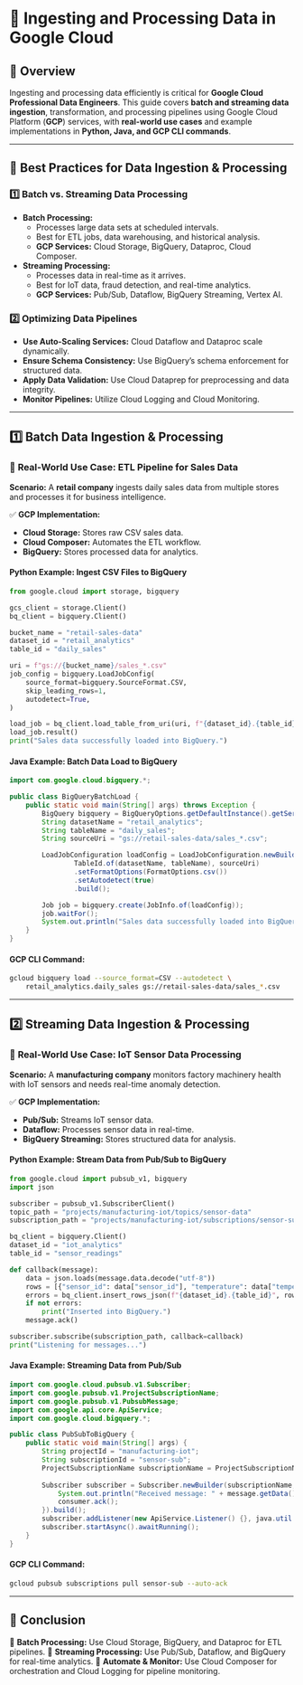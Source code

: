 # 📌 Ingesting and Processing Data in Google Cloud

## 🔹 Overview
Ingesting and processing data efficiently is critical for **Google Cloud Professional Data Engineers**. This guide covers **batch and streaming data ingestion**, transformation, and processing pipelines using Google Cloud Platform (**GCP**) services, with **real-world use cases** and example implementations in **Python, Java, and GCP CLI commands**.

---

## 🔹 **Best Practices for Data Ingestion & Processing**

### 1️⃣ **Batch vs. Streaming Data Processing**
- **Batch Processing:**
  - Processes large data sets at scheduled intervals.
  - Best for ETL jobs, data warehousing, and historical analysis.
  - **GCP Services:** Cloud Storage, BigQuery, Dataproc, Cloud Composer.
- **Streaming Processing:**
  - Processes data in real-time as it arrives.
  - Best for IoT data, fraud detection, and real-time analytics.
  - **GCP Services:** Pub/Sub, Dataflow, BigQuery Streaming, Vertex AI.

### 2️⃣ **Optimizing Data Pipelines**
- **Use Auto-Scaling Services:** Cloud Dataflow and Dataproc scale dynamically.
- **Ensure Schema Consistency:** Use BigQuery’s schema enforcement for structured data.
- **Apply Data Validation:** Use Cloud Dataprep for preprocessing and data integrity.
- **Monitor Pipelines:** Utilize Cloud Logging and Cloud Monitoring.

---

## 1️⃣ **Batch Data Ingestion & Processing**
### 💼 **Real-World Use Case: ETL Pipeline for Sales Data**
**Scenario:** A **retail company** ingests daily sales data from multiple stores and processes it for business intelligence.

✅ **GCP Implementation:**
- **Cloud Storage:** Stores raw CSV sales data.
- **Cloud Composer:** Automates the ETL workflow.
- **BigQuery:** Stores processed data for analytics.

#### **Python Example: Ingest CSV Files to BigQuery**
```python
from google.cloud import storage, bigquery

gcs_client = storage.Client()
bq_client = bigquery.Client()

bucket_name = "retail-sales-data"
dataset_id = "retail_analytics"
table_id = "daily_sales"

uri = f"gs://{bucket_name}/sales_*.csv"
job_config = bigquery.LoadJobConfig(
    source_format=bigquery.SourceFormat.CSV,
    skip_leading_rows=1,
    autodetect=True,
)

load_job = bq_client.load_table_from_uri(uri, f"{dataset_id}.{table_id}", job_config=job_config)
load_job.result()
print("Sales data successfully loaded into BigQuery.")
```

#### **Java Example: Batch Data Load to BigQuery**
```java
import com.google.cloud.bigquery.*;

public class BigQueryBatchLoad {
    public static void main(String[] args) throws Exception {
        BigQuery bigquery = BigQueryOptions.getDefaultInstance().getService();
        String datasetName = "retail_analytics";
        String tableName = "daily_sales";
        String sourceUri = "gs://retail-sales-data/sales_*.csv";

        LoadJobConfiguration loadConfig = LoadJobConfiguration.newBuilder(
                TableId.of(datasetName, tableName), sourceUri)
                .setFormatOptions(FormatOptions.csv())
                .setAutodetect(true)
                .build();

        Job job = bigquery.create(JobInfo.of(loadConfig));
        job.waitFor();
        System.out.println("Sales data successfully loaded into BigQuery.");
    }
}
```

#### **GCP CLI Command:**
```sh
gcloud bigquery load --source_format=CSV --autodetect \
    retail_analytics.daily_sales gs://retail-sales-data/sales_*.csv
```

---

## 2️⃣ **Streaming Data Ingestion & Processing**
### 💼 **Real-World Use Case: IoT Sensor Data Processing**
**Scenario:** A **manufacturing company** monitors factory machinery health with IoT sensors and needs real-time anomaly detection.

✅ **GCP Implementation:**
- **Pub/Sub:** Streams IoT sensor data.
- **Dataflow:** Processes sensor data in real-time.
- **BigQuery Streaming:** Stores structured data for analysis.

#### **Python Example: Stream Data from Pub/Sub to BigQuery**
```python
from google.cloud import pubsub_v1, bigquery
import json

subscriber = pubsub_v1.SubscriberClient()
topic_path = "projects/manufacturing-iot/topics/sensor-data"
subscription_path = "projects/manufacturing-iot/subscriptions/sensor-sub"

bq_client = bigquery.Client()
dataset_id = "iot_analytics"
table_id = "sensor_readings"

def callback(message):
    data = json.loads(message.data.decode("utf-8"))
    rows = [{"sensor_id": data["sensor_id"], "temperature": data["temperature"], "timestamp": data["timestamp"]}]
    errors = bq_client.insert_rows_json(f"{dataset_id}.{table_id}", rows)
    if not errors:
        print("Inserted into BigQuery.")
    message.ack()

subscriber.subscribe(subscription_path, callback=callback)
print("Listening for messages...")
```

#### **Java Example: Streaming Data from Pub/Sub**
```java
import com.google.cloud.pubsub.v1.Subscriber;
import com.google.pubsub.v1.ProjectSubscriptionName;
import com.google.pubsub.v1.PubsubMessage;
import com.google.api.core.ApiService;
import com.google.cloud.bigquery.*;

public class PubSubToBigQuery {
    public static void main(String[] args) {
        String projectId = "manufacturing-iot";
        String subscriptionId = "sensor-sub";
        ProjectSubscriptionName subscriptionName = ProjectSubscriptionName.of(projectId, subscriptionId);
        
        Subscriber subscriber = Subscriber.newBuilder(subscriptionName, (message, consumer) -> {
            System.out.println("Received message: " + message.getData().toStringUtf8());
            consumer.ack();
        }).build();
        subscriber.addListener(new ApiService.Listener() {}, java.util.concurrent.Executors.newSingleThreadExecutor());
        subscriber.startAsync().awaitRunning();
    }
}
```

#### **GCP CLI Command:**
```sh
gcloud pubsub subscriptions pull sensor-sub --auto-ack
```

---

## 📌 Conclusion
🔹 **Batch Processing:** Use Cloud Storage, BigQuery, and Dataproc for ETL pipelines.
🔹 **Streaming Processing:** Use Pub/Sub, Dataflow, and BigQuery for real-time analytics.
🔹 **Automate & Monitor:** Use Cloud Composer for orchestration and Cloud Logging for pipeline monitoring.

